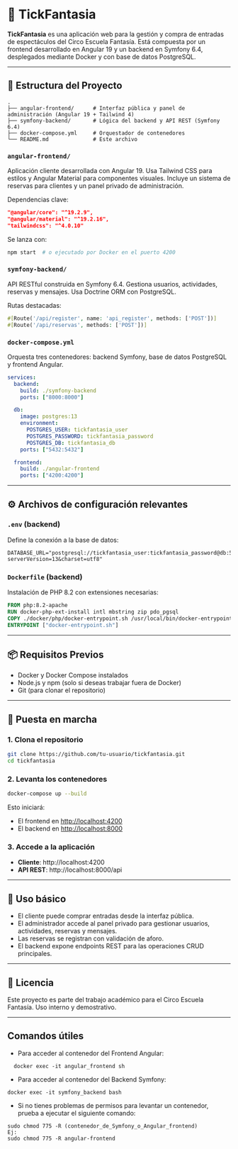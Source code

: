 # 🎪 TickFantasia

**TickFantasia** es una aplicación web para la gestión y compra de entradas de espectáculos del Circo Escuela Fantasía. Está compuesta por un frontend desarrollado en Angular 19 y un backend en Symfony 6.4, desplegados mediante Docker y con base de datos PostgreSQL.

---

## 🧱 Estructura del Proyecto

```
.
├── angular-frontend/      # Interfaz pública y panel de administración (Angular 19 + Tailwind 4)
├── symfony-backend/       # Lógica del backend y API REST (Symfony 6.4)
├── docker-compose.yml     # Orquestador de contenedores
└── README.md              # Este archivo
```

### `angular-frontend/`

Aplicación cliente desarrollada con Angular 19. Usa Tailwind CSS para estilos y Angular Material para componentes visuales. Incluye un sistema de reservas para clientes y un panel privado de administración.

Dependencias clave:

```json
"@angular/core": "^19.2.9",
"@angular/material": "^19.2.16",
"tailwindcss": "^4.0.10"
```

Se lanza con:

```bash
npm start  # o ejecutado por Docker en el puerto 4200
```

### `symfony-backend/`

API RESTful construida en Symfony 6.4. Gestiona usuarios, actividades, reservas y mensajes. Usa Doctrine ORM con PostgreSQL.

Rutas destacadas:

```php
#[Route('/api/register', name: 'api_register', methods: ['POST'])]
#[Route('/api/reservas', methods: ['POST'])]
```

### `docker-compose.yml`

Orquesta tres contenedores: backend Symfony, base de datos PostgreSQL y frontend Angular.

```yaml
services:
  backend:
    build: ./symfony-backend
    ports: ["8000:8000"]

  db:
    image: postgres:13
    environment:
      POSTGRES_USER: tickfantasia_user
      POSTGRES_PASSWORD: tickfantasia_password
      POSTGRES_DB: tickfantasia_db
    ports: ["5432:5432"]

  frontend:
    build: ./angular-frontend
    ports: ["4200:4200"]
```

---

## ⚙️ Archivos de configuración relevantes

### `.env` (backend)

Define la conexión a la base de datos:

```
DATABASE_URL="postgresql://tickfantasia_user:tickfantasia_password@db:5432/tickfantasia_db?serverVersion=13&charset=utf8"
```

### `Dockerfile` (backend)

Instalación de PHP 8.2 con extensiones necesarias:

```Dockerfile
FROM php:8.2-apache
RUN docker-php-ext-install intl mbstring zip pdo_pgsql
COPY ./docker/php/docker-entrypoint.sh /usr/local/bin/docker-entrypoint.sh
ENTRYPOINT ["docker-entrypoint.sh"]
```

---

## 📦 Requisitos Previos

- Docker y Docker Compose instalados
- Node.js y npm (solo si deseas trabajar fuera de Docker)
- Git (para clonar el repositorio)

---

## 🚀 Puesta en marcha

### 1. Clona el repositorio

```bash
git clone https://github.com/tu-usuario/tickfantasia.git
cd tickfantasia
```

### 2. Levanta los contenedores

```bash
docker-compose up --build
```

Esto iniciará:
- El frontend en [http://localhost:4200](http://localhost:4200)
- El backend en [http://localhost:8000](http://localhost:8000)

### 3. Accede a la aplicación

- **Cliente**: http://localhost:4200
- **API REST**: http://localhost:8000/api

---

## 🧪 Uso básico

- El cliente puede comprar entradas desde la interfaz pública.
- El administrador accede al panel privado para gestionar usuarios, actividades, reservas y mensajes.
- Las reservas se registran con validación de aforo.
- El backend expone endpoints REST para las operaciones CRUD principales.

---

## 📄 Licencia

Este proyecto es parte del trabajo académico para el Circo Escuela Fantasía. Uso interno y demostrativo.

---
## Comandos útiles

- Para acceder al contenedor del Frontend Angular:
```
  docker exec -it angular_frontend sh
```

- Para acceder al contenedor del Backend Symfony:
```
docker exec -it symfony_backend bash
```
- Si no tienes problemas de permisos para levantar un contenedor, prueba a ejecutar el siguiente comando:

```
sudo chmod 775 -R (contenedor_de_Symfony_o_Angular_frontend)
Ej:
sudo chmod 775 -R angular-frontend
```
